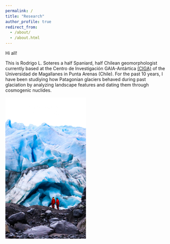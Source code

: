 ```yaml
---
permalink: /
title: "Research"
author_profile: true
redirect_from: 
  - /about/
  - /about.html
---
```


Hi all!

This is Rodrigo L. Soteres a half Spaniard, half Chilean geomorphologist currently based at the Centro de Investigación GAIA-Antártica [(CIGA)](http://www.umag.cl/gaiaantartica/) of the Universidad de Magallanes in Punta Arenas (Chile). For the past 10 years, I have been studiying how Patagonian glaciers behaved during past glaciation by analyzing landscape features and dating them through cosmogenic nuclides.

<!-- El código siguiente es para subir imágenes, ajustar su tamaño y centrarlas. Se basa en HTML, no markdown -->
<div style="text-align: left;"> 
    <img src="images/Fouque_front.jpg" alt="Ventisquero Fouqué, Isla Hoste" style="width:50%; height:auto; float: left; margin-right: 10px;">
</div>

